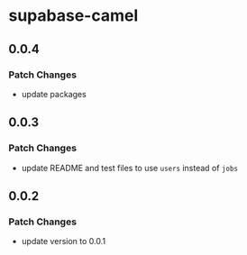 # supabase-camel

## 0.0.4

### Patch Changes

- update packages

## 0.0.3

### Patch Changes

- update README and test files to use `users` instead of `jobs`

## 0.0.2

### Patch Changes

- update version to 0.0.1
